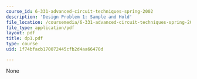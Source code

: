 ```yaml
---
course_id: 6-331-advanced-circuit-techniques-spring-2002
description: 'Design Problem 1: Sample and Hold'
file_location: /coursemedia/6-331-advanced-circuit-techniques-spring-2002/1f74bfacb170072445cfb2d4aa66470d_dp1.pdf
file_type: application/pdf
layout: pdf
title: dp1.pdf
type: course
uid: 1f74bfacb170072445cfb2d4aa66470d

---
```

None
